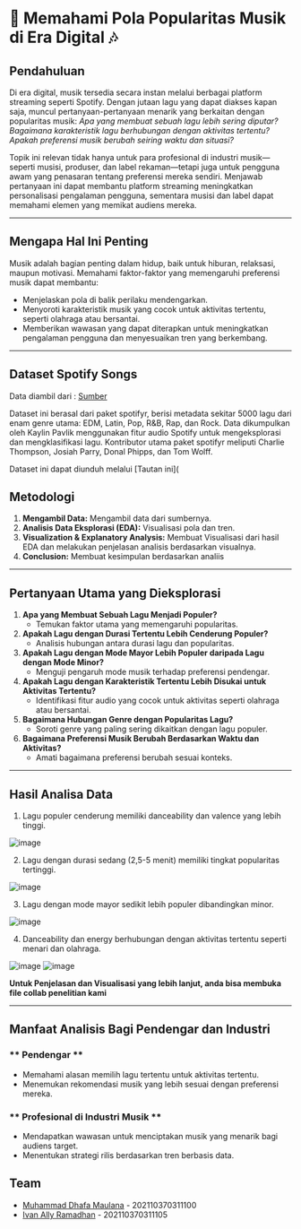# 🎵 **Memahami Pola Popularitas Musik di Era Digital** 🎶  

## **Pendahuluan**  
Di era digital, musik tersedia secara instan melalui berbagai platform streaming seperti Spotify. Dengan jutaan lagu yang dapat diakses kapan saja, muncul pertanyaan-pertanyaan menarik yang berkaitan dengan popularitas musik: _Apa yang membuat sebuah lagu lebih sering diputar? Bagaimana karakteristik lagu berhubungan dengan aktivitas tertentu? Apakah preferensi musik berubah seiring waktu dan situasi?_

Topik ini relevan tidak hanya untuk para profesional di industri musik—seperti musisi, produser, dan label rekaman—tetapi juga untuk pengguna awam yang penasaran tentang preferensi mereka sendiri. Menjawab pertanyaan ini dapat membantu platform streaming meningkatkan personalisasi pengalaman pengguna, sementara musisi dan label dapat memahami elemen yang memikat audiens mereka. 

---

## **Mengapa Hal Ini Penting**  
Musik adalah bagian penting dalam hidup, baik untuk hiburan, relaksasi, maupun motivasi. Memahami faktor-faktor yang memengaruhi preferensi musik dapat membantu:  
- Menjelaskan pola di balik perilaku mendengarkan.  
- Menyoroti karakteristik musik yang cocok untuk aktivitas tertentu, seperti olahraga atau bersantai.  
- Memberikan wawasan yang dapat diterapkan untuk meningkatkan pengalaman pengguna dan menyesuaikan tren yang berkembang.  

---
## **Dataset Spotify Songs**
Data diambil dari : [Sumber](https://github.com/rfordatascience/tidytuesday/blob/main/data/2020/2020-01-21/readme.md)

Dataset ini berasal dari paket spotifyr, berisi metadata sekitar 5000 lagu dari enam genre utama: EDM, Latin, Pop, R&B, Rap, dan Rock. Data dikumpulkan oleh Kaylin Pavlik menggunakan fitur audio Spotify untuk mengeksplorasi dan mengklasifikasi lagu. Kontributor utama paket spotifyr meliputi Charlie Thompson, Josiah Parry, Donal Phipps, dan Tom Wolff.

Dataset ini dapat diunduh melalui [Tautan ini](

## **Metodologi**  
1. **Mengambil Data:** Mengambil data dari sumbernya.
2. **Analisis Data Eksplorasi (EDA):** Visualisasi pola dan tren.
3. **Visualization & Explanatory Analysis:** Membuat Visualisasi dari hasil EDA dan melakukan penjelasan analisis berdasarkan visualnya.
4. **Conclusion:** Membuat kesimpulan berdasarkan analiis


---

## **Pertanyaan Utama yang Dieksplorasi**  
1. **Apa yang Membuat Sebuah Lagu Menjadi Populer?**  
   - Temukan faktor utama yang memengaruhi popularitas.  
2. **Apakah Lagu dengan Durasi Tertentu Lebih Cenderung Populer?**  
   - Analisis hubungan antara durasi lagu dan popularitas.  
3. **Apakah Lagu dengan Mode Mayor Lebih Populer daripada Lagu dengan Mode Minor?**  
   - Menguji pengaruh mode musik terhadap preferensi pendengar.  
4. **Apakah Lagu dengan Karakteristik Tertentu Lebih Disukai untuk Aktivitas Tertentu?**  
   - Identifikasi fitur audio yang cocok untuk aktivitas seperti olahraga atau bersantai.  
5. **Bagaimana Hubungan Genre dengan Popularitas Lagu?**  
   - Soroti genre yang paling sering dikaitkan dengan lagu populer.  
6. **Bagaimana Preferensi Musik Berubah Berdasarkan Waktu dan Aktivitas?**  
   - Amati bagaimana preferensi berubah sesuai konteks.  

---


## **Hasil Analisa Data**
1. Lagu populer cenderung memiliki danceability dan valence yang lebih tinggi.


![image](https://github.com/user-attachments/assets/257e8e88-8a19-4417-a0a5-0f4ce2ac5938)


2. Lagu dengan durasi sedang (2,5-5 menit) memiliki tingkat popularitas tertinggi.


![image](https://github.com/user-attachments/assets/463f0cef-6236-42a6-aed2-1d37c901e704)


3.  Lagu dengan mode mayor sedikit lebih populer dibandingkan minor.


![image](https://github.com/user-attachments/assets/1f09f0d9-16ee-45c1-b2a4-5d469b92db35)

    
4. Danceability dan energy berhubungan dengan aktivitas tertentu seperti menari dan olahraga.


![image](https://github.com/user-attachments/assets/84550c44-32e5-4cb3-93d8-2fec73de6182)
![image](https://github.com/user-attachments/assets/25451f5e-1716-43e3-85b8-addc79061ab6)


**Untuk Penjelasan dan Visualisasi yang lebih lanjut, anda bisa membuka file collab penelitian kami**

---

##  **Manfaat Analisis Bagi Pendengar dan Industri**  

### ** Pendengar **  
- Memahami alasan memilih lagu tertentu untuk aktivitas tertentu.  
- Menemukan rekomendasi musik yang lebih sesuai dengan preferensi mereka.  

### ** Profesional di Industri Musik **  
- Mendapatkan wawasan untuk menciptakan musik yang menarik bagi audiens target.  
- Menentukan strategi rilis berdasarkan tren berbasis data.


## **Team**
- [Muhammad Dhafa Maulana](https://github.com/Dhafx) - 202110370311100
- [Ivan Ally Ramadhan](https://github.com/ivanallyy) - 202110370311105
